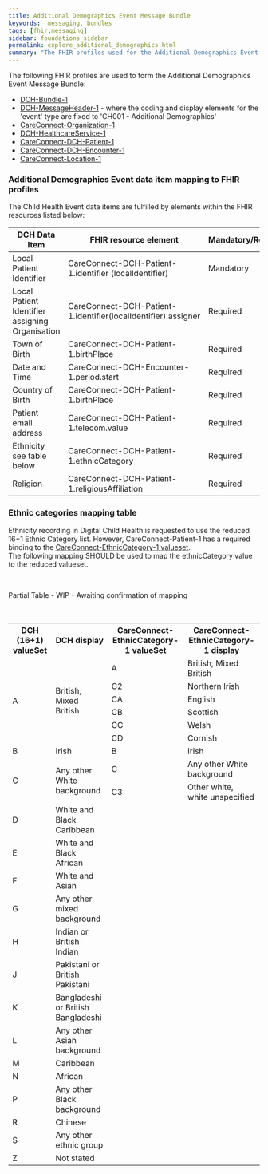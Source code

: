```yaml
---
title: Additional Demographics Event Message Bundle
keywords:  messaging, bundles
tags: [fhir,messaging]
sidebar: foundations_sidebar
permalink: explore_additional_demographics.html
summary: "The FHIR profiles used for the Additional Demographics Event Message Bundle"
---
```


The following FHIR profiles are used to form the Additional Demographics Event Message Bundle:

- [DCH-Bundle-1](https://fhir.nhs.uk/STU3/StructureDefinition/DCH-Bundle-1)
- [DCH-MessageHeader-1](https://fhir.nhs.uk/STU3/StructureDefinition/DCH-MessageHeader-1) - where the coding and display elements for the 'event' type are fixed to 'CH001 - Additional Demographics'
- [CareConnect-Organization-1](https://fhir.hl7.org.uk/STU3/StructureDefinition/CareConnect-Organization-1)
- [DCH-HealthcareService-1](https://fhir.nhs.uk/STU3/StructureDefinition/DCH-HealthcareService-1)
- [CareConnect-DCH-Patient-1](https://fhir.nhs.uk/STU3/StructureDefinition/CareConnect-DCH-Patient-1)
- [CareConnect-DCH-Encounter-1](https://fhir.nhs.uk/STU3/StructureDefinition/CareConnect-DCH-Encounter-1)
- [CareConnect-Location-1](https://fhir.hl7.org.uk/STU3/StructureDefinition/CareConnect-Location-1)
                                                                                                   
### Additional Demographics Event data item mapping to FHIR profiles ###

The Child Health Event data items are fulfilled by elements within the FHIR resources listed below:

| DCH Data Item            | FHIR resource element                                 | Mandatory/Required/Optional |
|--------------------------|-------------------------------------------------------|-----------------------------|
| Local Patient Identifier | CareConnect-DCH-Patient-1.identifier (localIdentifier) | Mandatory                   |
| Local Patient Identifier assigning Organisation| CareConnect-DCH-Patient-1.identifier(localIdentifier).assigner | Required                   |
| Town of Birth            | CareConnect-DCH-Patient-1.birthPlace                  | Required                    |
| Date and Time            | CareConnect-DCH-Encounter-1.period.start              | Required                    |
| Country of Birth         | CareConnect-DCH-Patient-1.birthPlace                  | Required                    |
| Patient email address    | CareConnect-DCH-Patient-1.telecom.value               | Required                    |
| Ethnicity <br> see table below             | CareConnect-DCH-Patient-1.ethnicCategory              | Required                    |
| Religion                 | CareConnect-DCH-Patient-1.religiousAffiliation        | Required                    |


### Ethnic categories mapping table ###

Ethnicity recording in Digital Child Health is requested to use the reduced 16+1 Ethnic Category list.
However, CareConnect-Patient-1 has a required binding to the [CareConnect-EthnicCategory-1 valueset](https://fhir.hl7.org.uk/STU3/ValueSet/CareConnect-EthnicCategory-1).  
The following mapping SHOULD be used to map the ethnicCategory value to the reduced valueset.

<table>
<tr>
<th scope="col">DCH (16+1) valueSet</th>
<th scope="col">DCH display</th>
<th scope="col">CareConnect-EthnicCategory-1 valueSet</th>
<th scope="col">CareConnect-EthnicCategory-1 display</th>	​ 	​ 	​
​</tr>

Partial Table - WIP - Awaiting confirmation of mapping

<tr>
  <td rowspan="6">A</td><td rowspan="6">British, Mixed British</td>
  <td>A</td><td>British, Mixed British</td>
</tr>
<tr><td>C2</td><td>Northern Irish</td></tr>
<tr>​<td>CA</td><td>English</td></tr>
<tr>​<td>CB</td><td>Scottish</td></tr>
<tr>​<td>CC</td><td>Welsh</td></tr>
<tr>​<td>CD</td><td>Cornish</td></tr>
<tr>
  <td>B</td><td>Irish</td>
  ​<td>B</td><td>Irish</td>
</tr>
<tr>
  <td rowspan="2">C</td><td rowspan="2">Any other White background</td>
  ​<td>C</td><td>Any other White background</td>
</tr>
<tr>
  <td>C3</td><td>Other white, white unspecified</td>
</tr>
<tr>
  <td>D</td><td>White and Black Caribbean</td>
</tr>
<tr>
  <td>E</td><td>White and Black African</td>
</tr>
<tr>
  <td>F</td><td>White and Asian</td>
</tr>
<tr>
  <td>G</td><td>Any other mixed background</td>
</tr>
<tr>
  <td>H</td><td>Indian or British Indian</td>
</tr>
<tr>
  <td>J</td><td>Pakistani or British Pakistani</td>
</tr>
<tr>
  <td>K</td><td>Bangladeshi or British Bangladeshi</td>
</tr>
<tr>
  <td>L</td><td>Any other Asian background</td>
</tr>
<tr>
  <td>M</td><td>Caribbean</td>
</tr>
<tr>
  <td>N</td><td>African</td>
</tr>
<tr>
  <td>P</td><td>Any other Black background</td>
</tr>
<tr>
  <td>R</td><td>Chinese</td>
</tr>
<tr>
  <td>S</td><td>Any other ethnic group</td>
</tr>
<tr>
  <td>Z</td><td>Not stated</td>
</tr>
